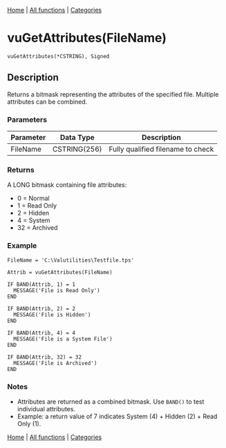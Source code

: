 [Home](../index.md) | [All functions](../all-functions.md) | [Categories](../categories/index.md)

# vuGetAttributes(FileName)

```Prototype
vuGetAttributes(*CSTRING), Signed
```


## Description
Returns a bitmask representing the attributes of the specified file. Multiple attributes can be combined.

### Parameters

| Parameter | Data Type    | Description                              |
|-----------|--------------|------------------------------------------|
| FileName  | CSTRING(256) | Fully qualified filename to check        |

### Returns
A LONG bitmask containing file attributes:  
- 0 = Normal  
- 1 = Read Only  
- 2 = Hidden  
- 4 = System  
- 32 = Archived  

### Example

```Clarion
FileName = 'C:\Valutilities\Testfile.tps'

Attrib = vuGetAttributes(FileName)

IF BAND(Attrib, 1) = 1
  MESSAGE('File is Read Only')
END

IF BAND(Attrib, 2) = 2
  MESSAGE('File is Hidden')
END

IF BAND(Attrib, 4) = 4
  MESSAGE('File is a System File')
END

IF BAND(Attrib, 32) = 32
  MESSAGE('File is Archived')
END
```

### Notes
- Attributes are returned as a combined bitmask. Use `BAND()` to test individual attributes.  
- Example: a return value of 7 indicates System (4) + Hidden (2) + Read Only (1).

[Home](../index.md) | [All functions](../all-functions.md) | [Categories](../categories/index.md)
